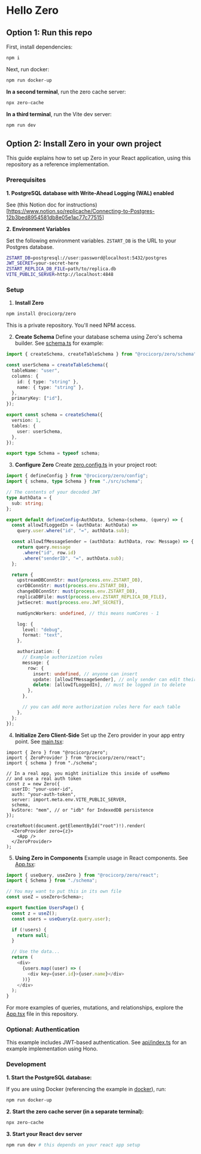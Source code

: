 # Hello Zero

## Option 1: Run this repo

First, install dependencies:

```sh
npm i
```

Next, run docker:

```sh
npm run docker-up
```

**In a second terminal**, run the zero cache server:

```sh
npx zero-cache
```

**In a third terminal**, run the Vite dev server:

```sh
npm run dev
```

## Option 2: Install Zero in your own project

This guide explains how to set up Zero in your React application, using this
repository as a reference implementation.

### Prerequisites

**1. PostgreSQL database with Write-Ahead Logging (WAL) enabled**

See (this Notion doc for
instructions)[https://www.notion.so/replicache/Connecting-to-Postgres-12b3bed8954581db8e05e1ac77c77515]

**2. Environment Variables**

Set the following environment variables. `ZSTART_DB` is the URL to your Postgres
database.

```sh
ZSTART_DB=postgresql://user:password@localhost:5432/postgres
JWT_SECRET=your-secret-here
ZSTART_REPLICA_DB_FILE=path/to/replica.db
VITE_PUBLIC_SERVER=http://localhost:4848
```

### Setup

1. **Install Zero**

```bash
npm install @rocicorp/zero
```

This is a private repository. You'll need NPM access.

2. **Create Schema** Define your database schema using Zero's schema builder.
   See [schema.ts](src/schema.ts) for example:

```typescript
import { createSchema, createTableSchema } from "@rocicorp/zero/schema";

const userSchema = createTableSchema({
  tableName: "user",
  columns: {
    id: { type: "string" },
    name: { type: "string" },
  },
  primaryKey: ["id"],
});

export const schema = createSchema({
  version: 1,
  tables: {
    user: userSchema,
  },
});

export type Schema = typeof schema;
```

3. **Configure Zero** Create [zero.config.ts](zero.config.ts) in your project
   root:

```typescript
import { defineConfig } from "@rocicorp/zero/config";
import { schema, type Schema } from "./src/schema";

// The contents of your decoded JWT
type AuthData = {
  sub: string;
};

export default defineConfig<AuthData, Schema>(schema, (query) => {
  const allowIfLoggedIn = (authData: AuthData) =>
    query.user.where("id", "=", authData.sub);

  const allowIfMessageSender = (authData: AuthData, row: Message) => {
    return query.message
      .where("id", row.id)
      .where("senderID", "=", authData.sub);
  };

  return {
    upstreamDBConnStr: must(process.env.ZSTART_DB),
    cvrDBConnStr: must(process.env.ZSTART_DB),
    changeDBConnStr: must(process.env.ZSTART_DB),
    replicaDBFile: must(process.env.ZSTART_REPLICA_DB_FILE),
    jwtSecret: must(process.env.JWT_SECRET),

    numSyncWorkers: undefined, // this means numCores - 1

    log: {
      level: "debug",
      format: "text",
    },

    authorization: {
      // Example authorization rules
      message: {
        row: {
          insert: undefined, // anyone can insert
          update: [allowIfMessageSender], // only sender can edit their messages
          delete: [allowIfLoggedIn], // must be logged in to delete
        },
      },

      // you can add more authorization rules here for each table
    },
  };
});
```

4. **Initialize Zero Client-Side** Set up the Zero provider in your app entry
   point. See [main.tsx](src/main.tsx):

```tsx
import { Zero } from "@rocicorp/zero";
import { ZeroProvider } from "@rocicorp/zero/react";
import { schema } from "./schema";

// In a real app, you might initialize this inside of useMemo
// and use a real auth token
const z = new Zero({
  userID: "your-user-id",
  auth: "your-auth-token",
  server: import.meta.env.VITE_PUBLIC_SERVER,
  schema,
  kvStore: "mem", // or "idb" for IndexedDB persistence
});

createRoot(document.getElementById("root")!).render(
  <ZeroProvider zero={z}>
    <App />
  </ZeroProvider>
);
```

5. **Using Zero in Components** Example usage in React components. See
   [App.tsx](src/App.tsx):

```typescript
import { useQuery, useZero } from "@rocicorp/zero/react";
import { Schema } from "./schema";

// You may want to put this in its own file
const useZ = useZero<Schema>;

export function UsersPage() {
  const z = useZ();
  const users = useQuery(z.query.user);

  if (!users) {
    return null;
  }

  // Use the data...
  return (
    <div>
      {users.map((user) => (
        <div key={user.id}>{user.name}</div>
      ))}
    </div>
  );
}
```

For more examples of queries, mutations, and relationships, explore the
[App.tsx](src/App.tsx) file in this repository.

### Optional: Authentication

This example includes JWT-based authentication. See [api/index.ts](api/index.ts)
for an example implementation using Hono.

### Development

**1. Start the PostgreSQL database:**

If you are using Docker (referencing the example in
[docker](docker/docker-compose.yml)), run:

```bash
npm run docker-up
```

**2. Start the zero cache server (in a separate terminal):**

```bash
npx zero-cache
```

**3. Start your React dev server**

```bash
npm run dev # this depends on your react app setup
```
